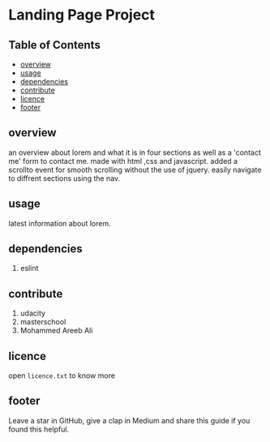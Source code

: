 # Landing Page Project

## Table of Contents

* [overview](#overview)
* [usage](#usage)
* [dependencies](#dependencies)
* [contribute](#contribute)
* [licence](#licence)
* [footer](#footer)

## overview
an overview about lorem and what it is in four sections as well as a 'contact me' form to contact me. made with html ,css and javascript. added a scrollto event for smooth scrolling without the use of jquery. easily navigate to diffrent sections using the nav.
## usage
latest information about lorem.
## dependencies
1. eslint
## contribute
1. udacity
2. masterschool
3. Mohammed Areeb Ali
## licence
open `licence.txt` to know more
## footer 
Leave a star in GitHub, give a clap in Medium and share this guide if you found this helpful.
